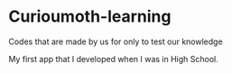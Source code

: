 # Curioumoth-learning
Codes that are made by us for only to test our knowledge

My first app that I developed when I was in High School.
